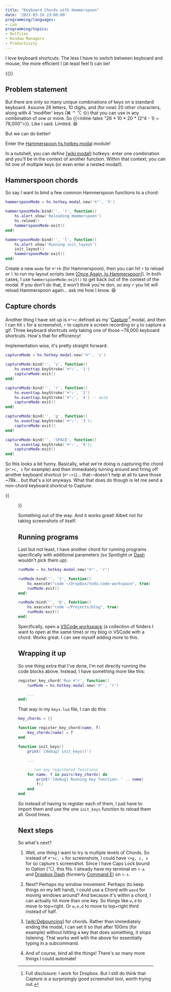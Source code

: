 ```yaml
---
title: "Keyboard Chords with Hammerspoon"
date: '2023-03-19 23:00:00'
programming/languages:
- Lua
programming/topics:
- Dotfiles
- Window Managers
- Productivity
---
```

I love keyboard shortcuts. The less I have to switch between keyboard and mouse, the more efficient I (at least feel I) can be!

{{<toc>}}

## Problem statement

But there are only so many unique combinations of keys on a standard keyboard. Assume 26 letters, 10 digits, and (for now) 20 other characters, along with 4 'modifier' keys (⌘ ⌃ ⌥ ⇧) that you can use in any combination of one or more. So {{<inline-latex "26 * 10 * 20 * (2^4 - 1) = 78,000">}}. Like I said. Limited. :smile:

But we can do better!

Enter the [Hammerspoon hs.hotkey.modal](https://www.hammerspoon.org/docs/hs.hotkey.modal.html) module!

<!--more-->

In a nutshell, you can define [[wiki:modal]]() hotkeys: enter one combination and you'll be in the context of another function. Within that context, you can hit one of multiple keys (or even enter a nested modal!). 

## Hammerspoon chords

So say I want to bind a few common Hammerspoon functions to a chord:

```lua
hammerspoonMode = hs.hotkey.modal.new('⌘⌃', 'h')

hammerspoonMode:bind('', 'r', function()
    hs.alert.show('Reloading Hammerspoon')
    hs.reload()
    hammerspoonMode:exit()
end)

hammerspoonMode:bind('', 'l', function()
    hs.alert.show('Running init_layout')
    init_layout()
    hammerspoonMode:exit()
end)
```

Create a new `mode` for `⌘⌃+h` (for Hammerspoon), then you can hit `r` to reload or `l` to run my layout scripts (see [[Once Again, to Hammerspoon]]()). In both cases, I use `hammerspoonMode:exit()` to get back out of the context of the modal. If you don't do that, it won't think you're don, so any `r` you hit will reload Hammerspoon again... ask me how I know. :smile:

## Capture chords

Another thing I have set up is `⌘⌃+c` defined as my '[Capture](https://www.dropbox.com/capture)'[^disclosure] modal, and then I can hit `s` for a screenshot, `r` to capture a screen recording or `g` to capture a gif. Three keyboard shortcuts only taking one of those ~78,000 keyboard shortcuts. How's that for efficiency! 

Implementation wise, it's pretty straight forward:

```lua
captureMode = hs.hotkey.modal.new('⌘⌃', 'c')

captureMode:bind('', 's', function()
    hs.eventtap.keyStroke('⌘⌃⇧', '1')
    captureMode:exit()
end)

captureMode:bind('', 'r', function()
    hs.eventtap.keyStroke('⌘⌃⇧', '2')
    hs.eventtap.keyStroke('⌘⌃⇧', '4') -- mute
    captureMode:exit()
end)

captureMode:bind('', 'g', function()
    hs.eventtap.keyStroke('⌘⌃⇧', '3');
    captureMode:exit()
end)

captureMode:bind('', 'SPACE', function()
    hs.eventtap.keyStroke('⌘⌃⇧', '9');
    captureMode:exit()
end)
```

So this looks a bit funny. Basically, what we're doing is capturing the chord (`⌘⌃+c, s` for example) and then immediately turning around and firing off another keyboard shortcut (`⌘⌃⇧+1`)... that--doesn't help at all to save those ~78k... but that's a lot anyways. What that does do though is let me send a non-chord keyboard shortcut to Capture:

{{<figure src="/embeds/2023/capture-shortcuts.png">}}

Something out of the way. And it works great! Albeit not for taking screenshots of itself.  

## Running programs

Last but not least, I have another chord for running programs specifically with additional parameters (so Spotlight or [Dash](https://www.dropbox.com/dash) wouldn't pick them up):

```lua
runMode = hs.hotkey.modal.new('⌘⌃', 'r')

runMode:bind('', 't', function()
    hs.execute("code ~/Dropbox/todo.code-workspace", true)
    runMode:exit()
end)

runMode:bind('', 'b', function()
    hs.execute("code ~/Projects/blog", true)
    runMode:exit()
end)
```

Specifically, open a [VSCode workspace](https://code.visualstudio.com/docs/editor/workspaces) (a collection of folders I want to open at the same time) or my blog in VSCode with a chord. Works great. I can see myself adding more to this. 

## Wrapping it up

So one thing extra that I've done, I'm not directly running the code blocks above. Instead, I have something more like this:

```lua
register_key_chord('Run ⌘⌃r', function() 
    runMode = hs.hotkey.modal.new('⌘⌃', 'r')

    ...
end)
```

That way in my `keys.lua` file, I can do this:

```lua
key_chords = {}

function register_key_chord(name, f) 
    key_chords[name] = f
end

function init_keys()
    print('[debug] init_keys()')

    ...

    -- run any registered functions
    for name, f in pairs(key_chords) do
        print('[debug] Running key function: ' .. name)
        f()
    end
end
```

So instead of having to register each of them, I just have to import them and use the one `init_keys` function to reload them all. Good times. 

## Next steps

So what's next? 

1. Well, one thing I want to try is multiple levels of Chords. So instead of `⌘⌃+c, s` for screenshots, I could have `⌥+g, c, s` for `G`o `C`apture `S` screenshot. Since I have Caps Lock bound to Option (⌥), this fits. I already have my terminal on `⌥-a` and [Dropbox Dash](https://www.dropbox.com/dash) (formerly [Command E](https://getcommande.com/)) on `⌥-s`. 

2. Next? Perhaps my window movement. Perhaps (to keep things on my left hand), I could use a Chord with `wasd` for moving windows around? And because it's within a chord, I can actually hit more than one key. So things like `w,d` to move to top+right. Or `w,e,d` to move to top+right third instead of half. 

3. [[wiki:Debouncing]]() for chords. Rather than immediately ending the modal, I can set it so that after 100ms (for example) without hitting a key that does something, it stops listening. That works well with the above for essentially typing in a subcommand. 

4. And of course, bind all the things! There's so many more things I could automate!

[^disclosure]: Full disclosure: I work for Dropbox. But I still do think that Capture is a surprisingly good screenshot tool, worth trying out. 